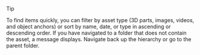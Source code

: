 > [!TIP]
> To find items quickly, you can filter by asset type (3D parts, images, videos, and object anchors) or sort by name, date, or type in ascending or descending order. If you have navigated to a folder that does not contain the asset, a message displays. Navigate back up the hierarchy or go to the parent folder.